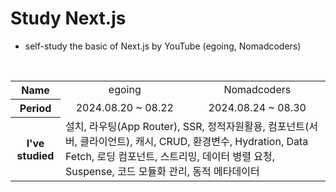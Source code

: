 # Study Next.js

- self-study the basic of Next.js by YouTube (egoing, Nomadcoders)

<br />

<table>
  <tr>
    <th style="text-align: center">Name</th>
    <td style="text-align: center">egoing</td>
    <td style="text-align: center">Nomadcoders</td>
  </tr>
  <tr>
    <th style="text-align: center">Period</th>
    <td style="text-align: center">2024.08.20 ~ 08.22</td>
    <td style="text-align: center">2024.08.24 ~ 08.30</td>
  </tr>
  <tr>
    <th style="text-align: center">I've studied</th>
    <td colspan="2">설치, 라우팅(App Router), SSR, 정적자원활용, 컴포넌트(서버, 클라이언트), 캐시, CRUD, 환경변수, Hydration, Data Fetch, 로딩 컴포넌트, 스트리밍, 데이터 병렬 요청, Suspense, 코드 모듈화 관리, 동적 메타데이터</td>
  </tr>
</table>

